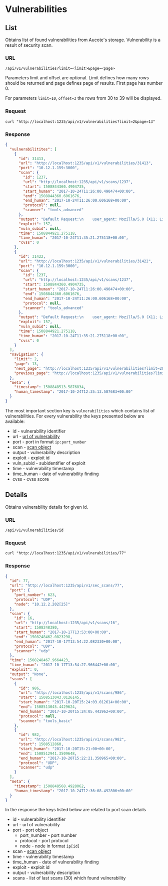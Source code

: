 # Vulnerabilities

## <a name="list">List</a>

Obtains list of found vulnerabilities from Aucote's storage. Vulnerability is a result of security scan.

### URL

```
/api/v1/vulnerabilities?limit=<limit>&page=<page>
```

Parameters limit and offset are optional. Limit defines how many rows should be returned 
and page defines page of results. First page has number 0.

For parameters `limit=10`, `offset=3` the rows from 30 to 39 will be displayed.

### Request

```
curl "http://localhost:1235/api/v1/vulnerabilities?limit=2&page=13"
```

### Response

```json
{
  "vulnerabilitites": [
    {
      "id": 31413,
      "url": "http://localhost:1235/api/v1/vulnerabilities/31413",
      "port": "10.12.1.159:3000",
      "scan": {
        "id": 1237,
        "url": "http://localhost:1235/api/v1/scans/1237",
        "start": 1508844360.4904735,
        "start_human": "2017-10-24T11:26:00.490474+00:00",
        "end": 1508844360.6061676,
        "end_human": "2017-10-24T11:26:00.606168+00:00",
        "protocol": null,
        "scanner": "tools_advanced"
      },
      "output": "Default Request:\n    user_agent: Mozilla/5.0 (X11; Linux i686) AppleWebKit/537.17 (KHTML, like Gecko",
      "exploit": 157,
      "vuln_subid": null,
      "time": 1508844921.275118,
      "time_human": "2017-10-24T11:35:21.275118+00:00",
      "cvss": 0
    },
    {
      "id": 31422,
      "url": "http://localhost:1235/api/v1/vulnerabilities/31422",
      "port": "10.12.1.159:3000",
      "scan": {
        "id": 1237,
        "url": "http://localhost:1235/api/v1/scans/1237",
        "start": 1508844360.4904735,
        "start_human": "2017-10-24T11:26:00.490474+00:00",
        "end": 1508844360.6061676,
        "end_human": "2017-10-24T11:26:00.606168+00:00",
        "protocol": null,
        "scanner": "tools_advanced"
      },
      "output": "Default Request:\n    user_agent: Mozilla/5.0 (X11; Linux i686) AppleWebKit/537.17 (KHTML, like Gecko",
      "exploit": 157,
      "vuln_subid": null,
      "time": 1508844921.275118,
      "time_human": "2017-10-24T11:35:21.275118+00:00",
      "cvss": 0
    }
  ],
  "navigation": {
    "limit": 2,
    "page": 13,
    "next_page": "http://localhost:1235/api/v1/vulnerabilities?limit=2&page=14",
    "previous_page": "http://localhost:1235/api/v1/vulnerabilities?limit=2&page=12"
  },
  "meta": {
    "timestamp": 1508848513.5876834,
    "human_timestamp": "2017-10-24T12:35:13.587683+00:00"
  }
}
```

The most important section key is `vulnerabilities` which contains list of vulnerabilities. 
For every vulnerability the keys presented below are available:

* id - vulnerability identifier
* url - [url of vulnerability](vulnerability.md)
* port - port in format `ip:port_number`
* scan - [scan object](scans.md)
* output - vulnerability description
* exploit - exploit id
* vuln_subid - subidentifier of exploit
* time - vulnerability timestamp
* time_human - date of vulnerability finding
* cvss - cvss score

## <a name="details">Details</a>

Obtains vulnerability details for given id.

### URL

```
/api/v1/vulnerabilities/id
```

### Request

```
curl "http://localhost:1235/api/v1/vulnerabilities/77"
```

### Response

```json
{
  "id": 77,
  "url": "http://localhost:1235/api/v1/sec_scans/77",
  "port": {
    "port_number": 623,
    "protocol": "UDP",
    "node": "10.12.2.202[25]"
  },
  "scan": {
    "id": 16,
    "url": "http://localhost:1235/api/v1/scans/16",
    "start": 1508248380,
    "start_human": "2017-10-17T13:53:00+00:00",
    "end": 1508248462.0823298,
    "end_human": "2017-10-17T13:54:22.082330+00:00",
    "protocol": "UDP",
    "scanner": "udp"
  },
  "time": 1508248467.9664423,
  "time_human": "2017-10-17T13:54:27.966442+00:00",
  "exploit": 0,
  "output": "None",
  "scans": [
    {
      "id": 986,
      "url": "http://localhost:1235/api/v1/scans/986",
      "start": 1508513043.0126145,
      "start_human": "2017-10-20T15:24:03.012614+00:00",
      "end": 1508513045.4429624,
      "end_human": "2017-10-20T15:24:05.442962+00:00",
      "protocol": null,
      "scanner": "tools_basic"
    },
    {
      "id": 982,
      "url": "http://localhost:1235/api/v1/scans/982",
      "start": 1508512860,
      "start_human": "2017-10-20T15:21:00+00:00",
      "end": 1508512941.3509648,
      "end_human": "2017-10-20T15:22:21.350965+00:00",
      "protocol": "UDP",
      "scanner": "udp"
    }
  ],
  "meta": {
    "timestamp": 1508848568.4928062,
    "human_timestamp": "2017-10-24T12:36:08.492806+00:00"
  }
}
```

In the response the keys listed below are related to port scan details

* id - vulnerability identifier
* url - url of vulnerability
* port - port object
    * port_number - port number
    * protocol - port protocol
    * node - node in format `ip[id]`
* scan - [scan object](scans.md)
* time - vulnerability timestamp
* time_human - date of vulnerability finding
* exploit - exploit id
* output - vulnerability description
* scans - list of last scans (30) which found vulnerability
